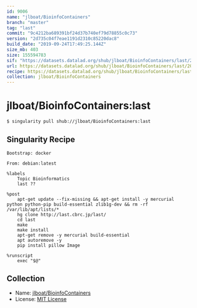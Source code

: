 ```yaml
---
id: 9006
name: "jlboat/BioinfoContainers"
branch: "master"
tag: "last"
commit: "9c4212ba689391bf24d37b740ef79d78855c0c73"
version: "2d735c04f7eae1191d2310c85220dac8"
build_date: "2019-09-24T17:49:25.144Z"
size_mb: 403
size: 155594783
sif: "https://datasets.datalad.org/shub/jlboat/BioinfoContainers/last/2019-09-24-9c4212ba-2d735c04/2d735c04f7eae1191d2310c85220dac8.simg"
url: https://datasets.datalad.org/shub/jlboat/BioinfoContainers/last/2019-09-24-9c4212ba-2d735c04/
recipe: https://datasets.datalad.org/shub/jlboat/BioinfoContainers/last/2019-09-24-9c4212ba-2d735c04/Singularity
collection: jlboat/BioinfoContainers
---
```


# jlboat/BioinfoContainers:last

```bash
$ singularity pull shub://jlboat/BioinfoContainers:last
```

## Singularity Recipe

```singularity
Bootstrap: docker

From: debian:latest

%labels
    Topic Bioinformatics
    last ??

%post
    apt-get update --fix-missing && apt-get install -y mercurial python python-pip build-essential zlib1g-dev && rm -rf /var/lib/apt/lists/*
    hg clone http://last.cbrc.jp/last/
    cd last
    make
    make install
    apt-get remove -y mercurial build-essential
    apt autoremove -y
    pip install pillow Image

%runscript
    exec "$@"
```

## Collection

 - Name: [jlboat/BioinfoContainers](https://github.com/jlboat/BioinfoContainers)
 - License: [MIT License](https://api.github.com/licenses/mit)

